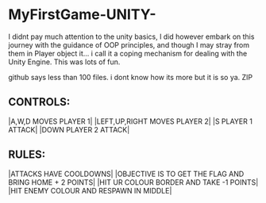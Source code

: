 # MyFirstGame-UNITY-
I didnt pay much attention to the unity basics, I did however embark on this journey with the guidance of OOP principles, and though I may stray from them in Player object it... i call it a coping mechanism for dealing with the Unity Engine. This was lots of fun.

github says less than 100 files. i dont know how its more but it is so ya. ZIP

CONTROLS:
--------

|A,W,D MOVES PLAYER 1|
|LEFT,UP,RIGHT MOVES PLAYER 2|
|S PLAYER 1 ATTACK|
|DOWN PLAYER 2 ATTACK|

RULES:
-------
|ATTACKS HAVE COOLDOWNS|
|OBJECTIVE IS TO GET THE FLAG AND BRING HOME + 2 POINTS|
|HIT UR COLOUR BORDER AND TAKE -1 POINTS|
|HIT ENEMY COLOUR AND RESPAWN IN MIDDLE|
